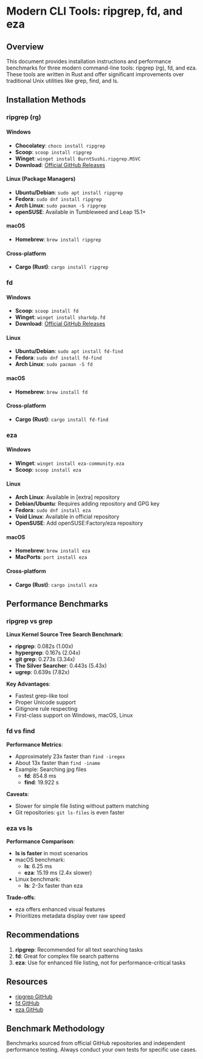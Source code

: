 # Modern CLI Tools: ripgrep, fd, and eza

## Overview

This document provides installation instructions and performance benchmarks for three modern command-line tools: ripgrep (rg), fd, and eza. These tools are written in Rust and offer significant improvements over traditional Unix utilities like grep, find, and ls.

## Installation Methods

### ripgrep (rg)

#### Windows
- **Chocolatey**: `choco install ripgrep`
- **Scoop**: `scoop install ripgrep`
- **Winget**: `winget install BurntSushi.ripgrep.MSVC`
- **Download**: [Official GitHub Releases](https://github.com/BurntSushi/ripgrep/releases)

#### Linux (Package Managers)
- **Ubuntu/Debian**: `sudo apt install ripgrep`
- **Fedora**: `sudo dnf install ripgrep`
- **Arch Linux**: `sudo pacman -S ripgrep`
- **openSUSE**: Available in Tumbleweed and Leap 15.1+

#### macOS
- **Homebrew**: `brew install ripgrep`

#### Cross-platform
- **Cargo (Rust)**: `cargo install ripgrep`

### fd

#### Windows
- **Scoop**: `scoop install fd`
- **Winget**: `winget install sharkdp.fd`
- **Download**: [Official GitHub Releases](https://github.com/sharkdp/fd/releases)

#### Linux
- **Ubuntu/Debian**: `sudo apt install fd-find`
- **Fedora**: `sudo dnf install fd-find`
- **Arch Linux**: `sudo pacman -S fd`

#### macOS
- **Homebrew**: `brew install fd`

#### Cross-platform
- **Cargo (Rust)**: `cargo install fd-find`

### eza

#### Windows
- **Winget**: `winget install eza-community.eza`
- **Scoop**: `scoop install eza`

#### Linux
- **Arch Linux**: Available in [extra] repository
- **Debian/Ubuntu**: Requires adding repository and GPG key
- **Fedora**: `sudo dnf install eza`
- **Void Linux**: Available in official repository
- **OpenSUSE**: Add openSUSE:Factory/eza repository

#### macOS
- **Homebrew**: `brew install eza`
- **MacPorts**: `port install eza`

#### Cross-platform
- **Cargo (Rust)**: `cargo install eza`

## Performance Benchmarks

### ripgrep vs grep

**Linux Kernel Source Tree Search Benchmark**:
- **ripgrep**: 0.082s (1.00x)
- **hypergrep**: 0.167s (2.04x)
- **git grep**: 0.273s (3.34x)
- **The Silver Searcher**: 0.443s (5.43x)
- **ugrep**: 0.639s (7.82x)

**Key Advantages**:
- Fastest grep-like tool
- Proper Unicode support
- Gitignore rule respecting
- First-class support on Windows, macOS, Linux

### fd vs find

**Performance Metrics**:
- Approximately 23x faster than `find -iregex`
- About 13x faster than `find -iname`
- Example: Searching jpg files
  - **fd**: 854.8 ms
  - **find**: 19.922 s

**Caveats**:
- Slower for simple file listing without pattern matching
- Git repositories: `git ls-files` is even faster

### eza vs ls

**Performance Comparison**:
- **ls is faster** in most scenarios
- macOS benchmark:
  - **ls**: 6.25 ms
  - **eza**: 15.19 ms (2.4x slower)
- Linux benchmark:
  - **ls**: 2-3x faster than eza

**Trade-offs**:
- eza offers enhanced visual features
- Prioritizes metadata display over raw speed

## Recommendations

1. **ripgrep**: Recommended for all text searching tasks
2. **fd**: Great for complex file search patterns
3. **eza**: Use for enhanced file listing, not for performance-critical tasks

## Resources
- [ripgrep GitHub](https://github.com/BurntSushi/ripgrep)
- [fd GitHub](https://github.com/sharkdp/fd)
- [eza GitHub](https://github.com/eza-community/eza)

## Benchmark Methodology
Benchmarks sourced from official GitHub repositories and independent performance testing. Always conduct your own tests for specific use cases.